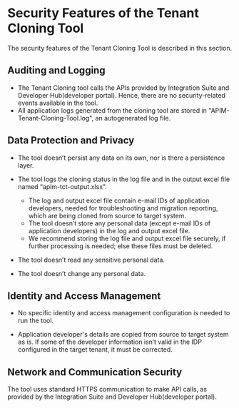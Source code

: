 <!-- copy41702e82462e4d3fb4a30dd1547c53d5 -->

# Security Features of the Tenant Cloning Tool

The security features of the Tenant Cloning Tool is described in this section.



<a name="copy41702e82462e4d3fb4a30dd1547c53d5__section_s2k_4lq_4mb"/>

## Auditing and Logging

-   The Tenant Cloning tool calls the APIs provided by Integration Suite and Developer Hub\(developer portal\). Hence, there are no security-related events available in the tool.
-   All application logs generated from the cloning tool are stored in "APIM-Tenant-Cloning-Tool.log", an autogenerated log file.



<a name="copy41702e82462e4d3fb4a30dd1547c53d5__section_wr5_vlq_4mb"/>

## Data Protection and Privacy

-   The tool doesn’t persist any data on its own, nor is there a persistence layer.
-   The tool logs the cloning status in the log file and in the output excel file named “apim-tct-output.xlsx”.
    -   The log and output excel file contain e-mail IDs of application developers, needed for troubleshooting and migration reporting, which are being cloned from source to target system.
    -   The tool doesn’t store any personal data \(except e-mail IDs of application developers\) in the log and output excel file.
    -   We recommend storing the log file and output excel file securely, if further processing is needed; else these files must be deleted.

-   The tool doesn’t read any sensitive personal data.
-   The tool doesn’t change any personal data.



<a name="copy41702e82462e4d3fb4a30dd1547c53d5__section_fvt_mmq_4mb"/>

## Identity and Access Management

-   No specific identity and access management configuration is needed to run the tool.

-   Application developer's details are copied from source to target system as is. If some of the developer information isn’t valid in the IDP configured in the target tenant, it must be corrected.




<a name="copy41702e82462e4d3fb4a30dd1547c53d5__section_k1x_smq_4mb"/>

## Network and Communication Security

The tool uses standard HTTPS communication to make API calls, as provided by the Integration Suite and Developer Hub\(developer portal\).

